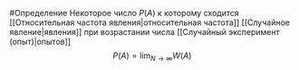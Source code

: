 #Определение 
Некоторое число $P(A)$ к которому сходится [[Относительная частота явления|относительная частота]] [[Случайное явление|явления]] при возрастании числа [[Случайный эксперимент (опыт)|опытов]]
$$P(A) = \lim_{N\to\infty}W(A)$$
